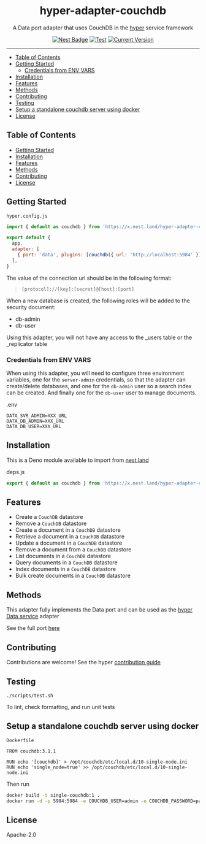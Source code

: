 <h1 align="center">hyper-adapter-couchdb</h1>
<p align="center">A Data port adapter that uses CouchDB in the <a href="https://hyper.io/">hyper</a>  service framework</p>
</p>
<p align="center">
  <a href="https://nest.land/package/hyper-adapter-couchdb"><img src="https://nest.land/badge.svg" alt="Nest Badge" /></a>
  <a href="https://github.com/hyper63/hyper-adapter-couchdb/actions/workflows/test-and-publish.yml"><img src="https://github.com/hyper63/hyper-adapter-couchdb/actions/workflows/test-and-publish.yml/badge.svg" alt="Test" /></a>
  <a href="https://github.com/hyper63/hyper-adapter-couchdb/tags/"><img src="https://img.shields.io/github/tag/hyper63/hyper-adapter-couchdb" alt="Current Version" /></a>
</p>

---

<!-- toc -->

- [Table of Contents](#table-of-contents)
- [Getting Started](#getting-started)
  - [Credentials from ENV VARS](#credentials-from-env-vars)
- [Installation](#installation)
- [Features](#features)
- [Methods](#methods)
- [Contributing](#contributing)
- [Testing](#testing)
- [Setup a standalone couchdb server using docker](#setup-a-standalone-couchdb-server-using-docker)
- [License](#license)

<!-- tocstop -->

## Table of Contents

- [Getting Started](#getting-started)
- [Installation](#installation)
- [Features](#features)
- [Methods](#methods)
- [Contributing](#contributing)
- [License](#license)

## Getting Started

`hyper.config.js`

```js
import { default as couchdb } from 'https://x.nest.land/hyper-adapter-couchdb@VERSION/mod.js'

export default {
  app,
  adapter: [
    { port: 'data', plugins: [couchdb({ url: 'http://localhost:5984' })] },
  ],
}
```

The value of the connection url should be in the following format:

> `[protocol]://[key]:[secret]@[host]:[port]`

When a new database is created, the following roles will be added to the security document:

- db-admin
- db-user

Using this adapter, you will not have any access to the \_users table or the _replicator table

### Credentials from ENV VARS

When using this adapter, you will need to configure three environment variables, one for the
`server-admin` credentials, so that the adapter can create/delete databases, and one for the
`db-admin` user so a search index can be created. And finally one for the `db-user` user to manage
documents.

.env

```
DATA_SVR_ADMIN=XXX_URL
DATA_DB_ADMIN=XXX_URL
DATA_DB_USER=XXX_URL
```

## Installation

This is a Deno module available to import from
[nest.land](https://nest.land/package/hyper-adapter-couchdb)

deps.js

```js
export { default as couchdb } from 'https://x.nest.land/hyper-adapter-couchdb@VERSION/mod.js'
```

## Features

- Create a `CouchDB` datastore
- Remove a `CouchDB` datastore
- Create a document in a `CouchDB` datastore
- Retrieve a document in a `CouchDB` datastore
- Update a document in a `CouchDB` datastore
- Remove a document from a `CouchDB` datastore
- List documents in a `CouchDB` datastore
- Query documents in a `CouchDB` datastore
- Index documents in a `CouchDB` datastore
- Bulk create documents in a `CouchDB` datastore

## Methods

This adapter fully implements the Data port and can be used as the
[hyper Data service](https://docs.hyper.io/oss/data-api) adapter

See the full port [here](https://nest.land/package/hyper-port-data)

## Contributing

Contributions are welcome! See the hyper
[contribution guide](https://docs.hyper.io/contributing-to-hyper)

## Testing

```
./scripts/test.sh
```

To lint, check formatting, and run unit tests

## Setup a standalone couchdb server using docker

`Dockerfile`

```
FROM couchdb:3.1.1

RUN echo '[couchdb]' > /opt/couchdb/etc/local.d/10-single-node.ini
RUN echo 'single_node=true' >> /opt/couchdb/etc/local.d/10-single-node.ini
```

Then run

```sh
docker build -t single-couchdb:1 .
docker run -d -p 5984:5984 -e COUCHDB_USER=admin -e COUCHDB_PASSWORD=password --name couch single-couchdb:1
```

## License

Apache-2.0
